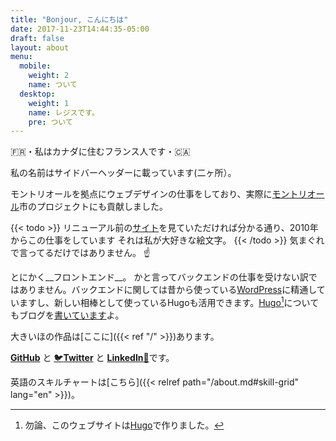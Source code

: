 ```yaml
---
title: "Bonjour, こんにちは"
date: 2017-11-23T14:44:35-05:00
draft: false
layout: about
menu:
  mobile:
    weight: 2
    name: ついて
  desktop: 
    weight: 1
    name: レジスです。
    pre: ついて
---
```



🇫🇷・私はカナダに住むフランス人です・🇨🇦

私の名前は<span class="nav-sidebar--inline">サイドバー</span><span class="nav-header--inline">ヘッダー</span>に載っています<span class="nav-sidebar--inline">(二ヶ所）</span>。

モントリオールを拠点にウェブデザインの仕事をしており、実際に[モントリオール](/ja/project_tags/mtl/)市のプロジェクトにも貢献しました。

{{< todo >}}
リニューアル前の[サイト](https://2011.regisphilibert.com/)を見ていただければ分かる通り、2010年からこの仕事をしています
それは私が大好きな絵文字。
{{< /todo >}}
気まぐれで言ってるだけではありません。&nbsp;☝️

とにかく__フロントエンド__。
かと言ってバックエンドの仕事を受けない訳ではありません。バックエンドに関しては昔から使っている[WordPress](/project_tags/wordpress)に精通していますし、新しい相棒として使っているHugoも活用できます。[Hugo](http://gohugo.io/)[^1]についてもブログを[書いています](/tags/hugo)よ。

大きいほの作品は[ここに]({{< ref "/" >}})あります。

<span class="black-color">[__GitHub__](https://github.com/regisphilibert "ギットハブ")</span> と <span class="twitter-color">[🐦__Twitter__](https://twitter.com/regisphilibert "ツイッター")</span> と <span class="black-color">[__LinkedIn__🚾](https://www.linkedin.com/in/regisphilibert "リンクトイン")</span>です。

英語のスキルチャートは[こちら]({{< relref path="/about.md#skill-grid" lang="en" >}})。

[^1]: 勿論、このウェブサイトは[Hugo](http://gohugo.io/)で作りました。